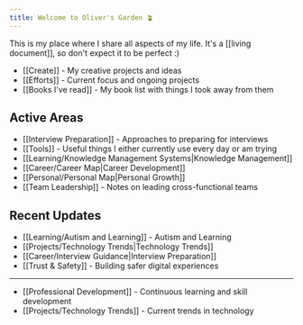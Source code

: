```yaml
---
title: Welcome to Oliver's Garden 🪴
---
```

This is my place where I share all aspects of my life. It's a [[living document]], so don't expect it to be perfect :) 

- [[Create]] - My creative projects and ideas
- [[Efforts]] - Current focus and ongoing projects
- [[Books I've read]] - My book list with things I took away from them

## Active Areas

- [[Interview Preparation]] - Approaches to preparing for interviews
- [[Tools]] - Useful things I either currently use every day or am trying
- [[Learning/Knowledge Management Systems|Knowledge Management]]
- [[Career/Career Map|Career Development]]
- [[Personal/Personal Map|Personal Growth]]
- [[Team Leadership]] - Notes on leading cross-functional teams

## Recent Updates
- [[Learning/Autism and Learning]] - Autism and Learning
- [[Projects/Technology Trends|Technology Trends]]
- [[Career/Interview Guidance|Interview Preparation]]
- [[Trust & Safety]] - Building safer digital experiences

---



- [[Professional Development]] - Continuous learning and skill development
- [[Projects/Technology Trends]] - Current trends in technology